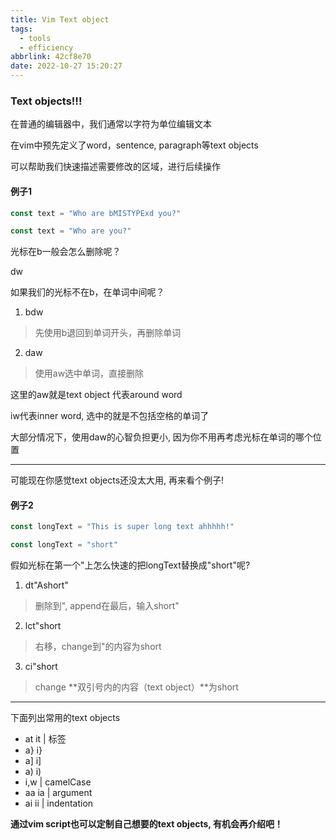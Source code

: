 ```yaml
---
title: Vim Text object
tags: 
  - tools
  - efficiency
abbrlink: 42cf8e70
date: 2022-10-27 15:20:27
---
```


### Text objects!!!

在普通的编辑器中，我们通常以字符为单位编辑文本

在vim中预先定义了word，sentence, paragraph等text objects

可以帮助我们快速描述需要修改的区域，进行后续操作

#### 例子1
```javascript
const text = "Who are bMISTYPExd you?"

const text = "Who are you?"
```

光标在b一般会怎么删除呢？

dw

如果我们的光标不在b，在单词中间呢？

1. bdw
> 先使用b退回到单词开头，再删除单词
2. daw
> 使用aw选中单词，直接删除

这里的aw就是text object 代表around word

iw代表inner word, 选中的就是不包括空格的单词了

大部分情况下，使用daw的心智负担更小, 因为你不用再考虑光标在单词的哪个位置

---

可能现在你感觉text objects还没太大用, 再来看个例子!

#### 例子2
```javascript
const longText = "This is super long text ahhhhh!"

const longText = "short"
```
假如光标在第一个"上怎么快速的把longText替换成"short"呢?
1. dt"Ashort"
> 删除到", append在最后，输入short"

2. lct"short
> 右移，change到"的内容为short

3. ci"short
> change **双引号内的内容（text object）**为short

---

下面列出常用的text objects
- at it | 标签
- a} i}
- a] i]
- a) i)
- i,w | camelCase
- aa ia | argument
- ai ii | indentation

**通过vim script也可以定制自己想要的text objects, 有机会再介绍吧！**
